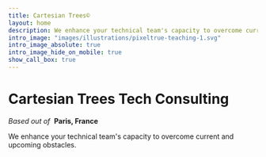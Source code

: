 ```yaml
---
title: Cartesian Trees©
layout: home
description: We enhance your technical team's capacity to overcome current and upcoming obstacles.
intro_image: "images/illustrations/pixeltrue-teaching-1.svg"
intro_image_absolute: true
intro_image_hide_on_mobile: true
show_call_box: true
---
```


# Cartesian Trees Tech Consulting
*Based out of*&nbsp; **Paris, France**

We enhance your technical team's capacity to overcome current and upcoming obstacles.
